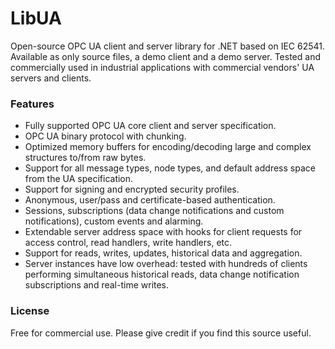 # LibUA
Open-source OPC UA client and server library for .NET based on IEC 62541. Available as only source files, a demo client and a demo server. Tested and commercially used in industrial applications with commercial vendors' UA servers and clients.

### Features
- Fully supported OPC UA core client and server specification.
- OPC UA binary protocol with chunking.
- Optimized memory buffers for encoding/decoding large and complex structures to/from raw bytes.
- Support for all message types, node types, and default address space from the UA specification.
- Support for signing and encrypted security profiles.
- Anonymous, user/pass and certificate-based authentication.
- Sessions, subscriptions (data change notifications and custom notifications), custom events and alarming.
- Extendable server address space with hooks for client requests for access control, read handlers, write handlers, etc.
- Support for reads, writes, updates, historical data and aggregation.
- Server instances have low overhead: tested with hundreds of clients performing simultaneous historical reads, data change notification subscriptions and real-time writes.

### License
Free for commercial use. Please give credit if you find this source useful.
